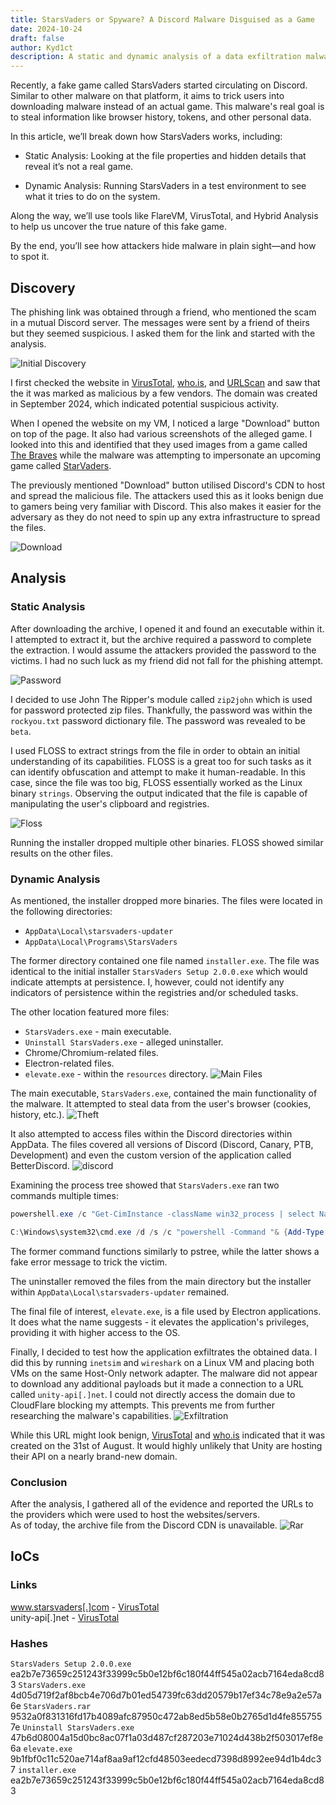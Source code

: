 ```yaml
---
title: StarsVaders or Spyware? A Discord Malware Disguised as a Game
date: 2024-10-24
draft: false
author: Kyd1ct
description: A static and dynamic analysis of a data exfiltration malware.
---
```


Recently, a fake game called StarsVaders started circulating on Discord. Similar to other malware on that platform, it aims to trick users into downloading malware instead of an actual game. This malware's real goal is to steal information like browser history, tokens, and other personal data.

In this article, we’ll break down how StarsVaders works, including:

- Static Analysis: Looking at the file properties and hidden details that reveal it’s not a real game.

- Dynamic Analysis: Running StarsVaders in a test environment to see what it tries to do on the system.

Along the way, we’ll use tools like FlareVM, VirusTotal, and Hybrid Analysis to help us uncover the true nature of this fake game.

By the end, you’ll see how attackers hide malware in plain sight—and how to spot it.

## Discovery
The phishing link was obtained through a friend, who mentioned the scam in a mutual Discord server. The messages were sent by a friend of theirs but they seemed suspicious. I asked them for the link and started with the analysis.

![Initial Discovery](/img/discover.jpg)

I first checked the website in [VirusTotal](https://www.virustotal.com/gui/domain/www.starsvaders.com), [who.is](https://who.is/whois/starsvaders.com), and [URLScan](https://urlscan.io/result/2d44f588-dfa1-4cf6-88af-29493e0b0a88/) and saw that the it was marked as malicious by a few vendors. The domain was created in September 2024, which indicated potential suspicious activity.

When I opened the website on my VM, I noticed a large "Download" button on top of the page. It also had various screenshots of the alleged game. I looked into this and identified that they used images from a game called [The Braves](https://store.steampowered.com/app/2479830/The_Braves/) while the malware was attempting to impersonate an upcoming game called [StarVaders](https://store.steampowered.com/app/2097570/StarVaders/).

The previously mentioned "Download" button utilised Discord's CDN to host and spread the malicious file. The attackers used this as it looks benign due to gamers being very familiar with Discord. This also makes it easier for the adversary as they do not need to spin up any extra infrastructure to spread the files.

![Download](/img/download_link.jpg)

## Analysis
### Static Analysis

After downloading the archive, I opened it and found an executable within it. I attempted to extract it, but the archive required a password to complete the extraction. I would assume the attackers provided the password to the victims. I had no such luck as my friend did not fall for the phishing attempt.

![Password](/img/password.jpg)

I decided to use John The Ripper's module called `zip2john` which is used for password protected zip files. Thankfully, the password was within the `rockyou.txt` password dictionary file. The password was revealed to be `beta`.

I used FLOSS to extract strings from the file in order to obtain an initial understanding of its capabilities. FLOSS is a great too for such tasks as it can identify obfuscation and attempt to make it human-readable. In this case, since the file was too big, FLOSS essentially worked as the Linux binary `strings`. Observing the output indicated that the file is capable of manipulating the user's clipboard and registries. 

![Floss](/img/floss.jpg)

Running the installer dropped multiple other binaries. FLOSS showed similar results on the other files.

### Dynamic Analysis
As mentioned, the installer dropped more binaries. The files were located in the following directories:  
- `AppData\Local\starsvaders-updater`
- `AppData\Local\Programs\StarsVaders`

The former directory contained one file named `installer.exe`. The file was identical to the initial installer `StarsVaders Setup 2.0.0.exe` which would indicate attempts at persistence. I, however, could not identify any indicators of persistence within the registries and/or scheduled tasks.

The other location featured more files:
- `StarsVaders.exe` - main executable.
- `Uninstall StarsVaders.exe` - alleged uninstaller.
- Chrome/Chromium-related files.
- Electron-related files.
- `elevate.exe` - within the `resources` directory.
![Main Files](/img/main_files.jpg)

The main executable, `StarsVaders.exe`, contained the main functionality of the malware. It attempted to steal data from the user's browser (cookies, history, etc.).
![Theft](/img/theft.jpg)

It also attempted to access files within the Discord directories within AppData. The files covered all versions of Discord (Discord, Canary, PTB, Development) and even the custom version of the application called BetterDiscord.
![discord](/img/discord.jpg)

Examining the process tree showed that `StarsVaders.exe` ran two commands multiple times:

```powershell
powershell.exe /c "Get-CimInstance -className win32_process | select Name,ProcessId,ParentProcessId,CommandLine,ExecutablePath"

C:\Windows\system32\cmd.exe /d /s /c "powershell -Command "& {Add-Type -AssemblyName System.Windows.Forms; [System.Windows.Forms.MessageBox]::Show('The application was unable to start correctly (0xc000007b). Click OK to close the application.', 'Application Error', [System.Windows.Forms.MessageBoxButtons]::OK, [System.Windows.Forms.MessageBoxIcon]::Error)}""
```

The former command functions similarly to pstree, while the latter shows a fake error message to trick the victim.

The uninstaller removed the files from the main directory but the installer within `AppData\Local\starsvaders-updater` remained. 

The final file of interest, `elevate.exe`, is a file used by Electron applications. It does what the name suggests - it elevates the application's privileges, providing it with higher access to the OS. 

Finally, I decided to test how the application exfiltrates the obtained data. I did this by running `inetsim` and `wireshark` on a Linux VM and placing both VMs on the same Host-Only network adapter. The malware did not appear to download any additional payloads but it made a connection to a URL called `unity-api[.]net`. I could not directly access the domain due to CloudFlare blocking my attempts. This prevents me from further researching the malware's capabilities.
![Exfiltration](/img/exfiltration.jpg)

While this URL might look benign, [VirusTotal](https://www.virustotal.com/gui/domain/unity-api.net) and [who.is](https://who.is/whois/unity-api.net) indicated that it was created on the 31st of August. It would highly unlikely that Unity are hosting their API on a nearly brand-new domain.

###  Conclusion
After the analysis, I gathered all of the evidence and reported the URLs to the providers which were used to host the websites/servers.  
As of today, the archive file from the Discord CDN is unavailable.
![Rar](/img/rar.jpg)


## IoCs

### Links
www.starsvaders[.]com - [VirusTotal](https://www.virustotal.com/gui/domain/www.starsvaders.com)  
unity-api[.]net - [VirusTotal](https://www.virustotal.com/gui/domain/unity-api.net)  

### Hashes
`StarsVaders Setup 2.0.0.exe`
ea2b7e73659c251243f33999c5b0e12bf6c180f44ff545a02acb7164eda8cd83
`StarsVaders.exe`  
4d05d719f2af8bcb4e706d7b01ed54739fc63dd20579b17ef34c78e9a2e57a6e
`StarsVaders.rar`  
9532a0f831316fd17b4089afc87950c472ab8ed5b58e0b2765d1d4fe8557557e
`Uninstall StarsVaders.exe`  
47b6d08004a15d0bc8ac07f1a03d487cf287203e71024d438b2f503017ef8e6a
`elevate.exe`  
9b1fbf0c11c520ae714af8aa9af12cfd48503eedecd7398d8992ee94d1b4dc37
`installer.exe` 
ea2b7e73659c251243f33999c5b0e12bf6c180f44ff545a02acb7164eda8cd83  